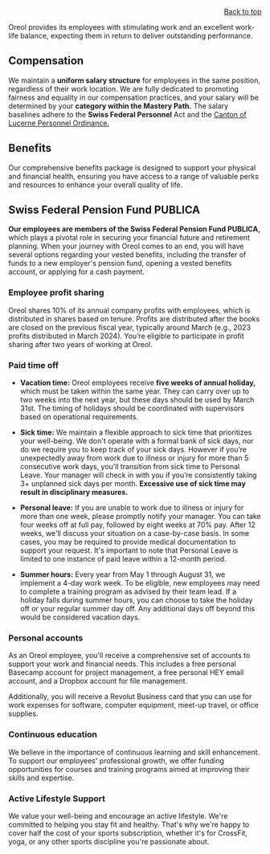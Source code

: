 <div id="readme" class="Box-body readme blob js-code-block-container">
<article class="markdown-body entry-content p-3 p-md-6" itemprop="text">
<p align="right">
<a href="https://github.com/oreol-ag/oreol-web#--advanced-computing-technologies">Back to top</a>
</p>

Oreol provides its employees with stimulating work and an excellent work-life balance, expecting them in return to deliver outstanding performance.

## Compensation

We maintain a **uniform salary structure** for employees in the same position, regardless of their work location. We are fully dedicated to promoting fairness and equality in our compensation practices, and your salary will be determined by your **category within the Mastery Path.** The salary baselines adhere to the **Swiss Federal Personnel** Act and the [Canton of Lucerne Personnel Ordinance.](https://personal.lu.ch/down_load/oeffentliche_dokumente/besoldung_verwaltungspersonal)

## Benefits

Our comprehensive benefits package is designed to support your physical and financial health, ensuring you have access to a range of valuable perks and resources to enhance your overall quality of life.

## Swiss Federal Pension Fund PUBLICA
**Our employees are members of the Swiss Federal Pension Fund PUBLICA,** which plays a pivotal role in securing your financial future and retirement planning. When your journey with Oreol comes to an end, you will have several options regarding your vested benefits, including the transfer of funds to a new employer's pension fund, opening a vested benefits account, or applying for a cash payment.

### Employee profit sharing
Oreol shares 10\% of its annual company profits with employees, which is distributed in shares based on tenure. Profits are distributed after the books are closed on the previous fiscal year, typically around March (e.g., 2023 profits distributed in March 2024). You’re eligible to participate in profit sharing after two years of working at Oreol.

### Paid time off

* **Vacation time:** Oreol employees receive **five weeks of annual holiday,** which must be taken within the same year. They can carry over up to two weeks into the next year, but these days should be used by March 31st. The timing of holidays should be coordinated with supervisors based on operational requirements.

* **Sick time:** We maintain a flexible approach to sick time that prioritizes your well-being. We don't operate with a formal bank of sick days, nor do we require you to keep track of your sick days. However if you’re unexpectedly away from work due to illness or injury for more than 5 consecutive work days, you’ll transition from sick time to Personal Leave. Your manager will check in with you if you’re consistently taking 3+ unplanned sick days per month. **Excessive use of sick time may result in disciplinary measures.**

* **Personal leave:** If you are unable to work due to illness or injury for more than one week, please promptly notify your manager. You can take four weeks off at full pay, followed by eight weeks at 70% pay. After 12 weeks, we'll discuss your situation on a case-by-case basis.  In some cases, you may be required to provide medical documentation to support your request. It's important to note that Personal Leave is limited to one instance of paid leave within a 12-month period.

* **Summer hours:** Every year from May 1 through August 31, we implement a 4-day work week. To be eligible, new employees may need to complete a training program as advised by their team lead. If a holiday falls during summer hours, you can choose to take the holiday off or your regular summer day off. Any additional days off beyond this would be considered vacation days.

### Personal accounts
As an Oreol employee, you'll receive a comprehensive set of accounts to support your work and financial needs. This includes a free personal Basecamp account for project management, a free personal HEY email account, and a Dropbox account for file management. 

Additionally, you will receive a Revolut Business card that you can use for work expenses for software, computer equipment, meet-up travel, or office supplies.

### Continuous education
We believe in the importance of continuous learning and skill enhancement. To support our employees' professional growth, we offer funding opportunities for courses and training programs aimed at improving their skills and expertise.

### Active Lifestyle Support
We value your well-being and encourage an active lifestyle. We're committed to helping you stay fit and healthy. That's why we're happy to cover half the cost of your sports subscription, whether it's for CrossFit, yoga, or any other sports discipline you're passionate about.